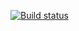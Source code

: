[![Build status](https://ci.appveyor.com/api/projects/status/i38flwi73oeqg8b0?svg=true)](https://ci.appveyor.com/project/ruslanraindrop/ajshomework5-1)